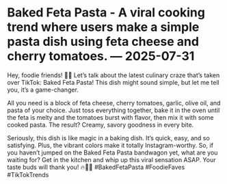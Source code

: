 # Baked Feta Pasta - A viral cooking trend where users make a simple pasta dish using feta cheese and cherry tomatoes. — 2025-07-31

Hey, foodie friends! 🍝✨ Let’s talk about the latest culinary craze that’s taken over TikTok: Baked Feta Pasta! This dish might sound simple, but let me tell you, it’s a game-changer.

All you need is a block of feta cheese, cherry tomatoes, garlic, olive oil, and pasta of your choice. Just toss everything together, bake it in the oven until the feta is melty and the tomatoes burst with flavor, then mix it with some cooked pasta. The result? Creamy, savory goodness in every bite.

Seriously, this dish is like magic in a baking dish. It’s quick, easy, and so satisfying. Plus, the vibrant colors make it totally Instagram-worthy. So, if you haven’t jumped on the Baked Feta Pasta bandwagon yet, what are you waiting for? Get in the kitchen and whip up this viral sensation ASAP. Your taste buds will thank you! 🔥🧀🍅 #BakedFetaPasta #FoodieFaves #TikTokTrends
